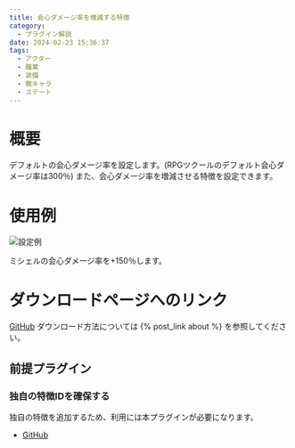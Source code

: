 ```yaml
---
title: 会心ダメージ率を増減する特徴
category:
  - プラグイン解説
date: 2024-02-23 15:36:37
tags:
  - アクター
  - 職業
  - 装備
  - 敵キャラ
  - ステート
---
```


# 概要

デフォルトの会心ダメージ率を設定します。(RPGツクールのデフォルト会心ダメージ率は300％)
また、会心ダメージ率を増減させる特徴を設定できます。

# 使用例

![設定例](critical-damage-rate-trait.png "設定例")

ミシェルの会心ダメージ率を+150％します。

# ダウンロードページへのリンク

[GitHub](https://github.com/elleonard/DarkPlasma-MZ-Plugins/blob/release/DarkPlasma_CriticalDamageRateTrait.js)
ダウンロード方法については {% post_link about %} を参照してください。

## 前提プラグイン

### 独自の特徴IDを確保する

独自の特徴を追加するため、利用には本プラグインが必要になります。

- [GitHub](https://github.com/elleonard/DarkPlasma-MZ-Plugins/blob/release/DarkPlasma_AllocateUniqueTraitId.js)
